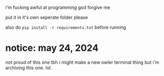 i'm fucking awful at programming god forgive me

 put it in it's own seperate folder please

also do `pip install -r requirements.txt` before running

# notice: may 24, 2024

not proud of this one tbh i might make a new owler terminal thing but i'm archiving this one. lol.
